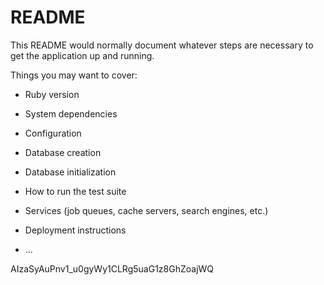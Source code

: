 # README

This README would normally document whatever steps are necessary to get the
application up and running.

Things you may want to cover:

* Ruby version

* System dependencies

* Configuration

* Database creation

* Database initialization

* How to run the test suite

* Services (job queues, cache servers, search engines, etc.)

* Deployment instructions

* ...

AIzaSyAuPnv1_u0gyWy1CLRg5uaG1z8GhZoajWQ

